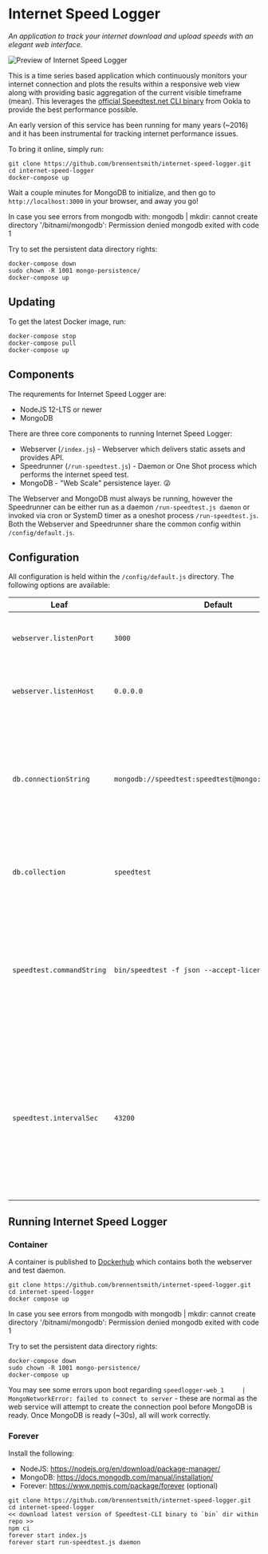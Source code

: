 # Internet Speed Logger

_An application to track your internet download and upload speeds with an elegant web interface._

![Preview of Internet Speed Logger](https://i.imgur.com/LhtHxpZ.gif)

This is a time series based application which continuously monitors your internet connection and plots the results within a responsive web view along with providing basic aggregation of the current visible timeframe (mean). This leverages the [official Speedtest.net CLI binary](https://www.speedtest.net/apps/cli) from Ookla to provide the best performance possible.

An early version of this service has been running for many years (~2016) and it has been instrumental for tracking internet performance issues.

To bring it online, simply run:
```
git clone https://github.com/brennentsmith/internet-speed-logger.git
cd internet-speed-logger
docker-compose up
```
Wait a couple minutes for MongoDB to initialize, and then go to `http://localhost:3000` in your browser, and away you go!

In case you see errors from mongodb with:
mongodb | mkdir: cannot create directory '/bitnami/mongodb': Permission denied
mongodb exited with code 1

Try to set the persistent data directory rights:
```
docker-compose down
sudo chown -R 1001 mongo-persistence/
docker-compose up
```

## Updating
To get the latest Docker image, run:
```
docker-compose stop
docker-compose pull
docker-compose up
```

## Components

The requrements for Internet Speed Logger are:
- NodeJS 12-LTS or newer
- MongoDB

There are three core components to running Internet Speed Logger:
- Webserver (`/index.js`) - Webserver which delivers static assets and provides API. 
- Speedrunner (`/run-speedtest.js`) - Daemon or One Shot process which performs the internet speed test.
- MongoDB - "Web Scale" persistence layer. 😜

The Webserver and MongoDB must always be running, however the Speedrunner can be either run as a daemon `/run-speedtest.js daemon` or invoked via cron or SystemD timer as a oneshot process `/run-speedtest.js`. Both the Webserver and Speedrunner share the common config within `/config/default.js`.

## Configuration

All configuration is held within the `/config/default.js` directory. The following options are available:

| Leaf | Default | Description |
| -- | -- | -- |
| `webserver.listenPort`      | `3000`       | Port which the webserver will listen on   |
| `webserver.listenHost`      | `0.0.0.0`       | Host which the webserver will listen on   |
| `db.connectionString`   | `mongodb://speedtest:speedtest@mongo:27017/speedtest`        | Connection string the connection for the backend MongoDB compliant database. See: [Connection String URI Format](https://docs.mongodb.com/manual/reference/connection-string/)      |
| `db.collection`      | `speedtest`       | Collection to use within MongoDB compliant database.   |
| `speedtest.commandString`      | `bin/speedtest -f json --accept-license`       | Raw command to execute to perform speed test. Change this if you want it on a different path or specify a specific server.   |
| `speedtest.intervalSec`      | `43200`       | Interval for which the speedtest will be run. This will be randomly skewed +/- 25% and limited to no less than 1800 (30 minutes) seconds between runs.   |

## Running Internet Speed Logger

### Container
A container is published to [Dockerhub](https://hub.docker.com/r/brennentsmith/internet-speed-logger) which contains both the webserver and test daemon.

```
git clone https://github.com/brennentsmith/internet-speed-logger.git
cd internet-speed-logger
docker compose up
```
In case you see errors from mongodb with 
mongodb | mkdir: cannot create directory '/bitnami/mongodb': Permission denied
mongodb exited with code 1

Try to set the persistent data directory rights:
```
docker-compose down
sudo chown -R 1001 mongo-persistence/
docker-compose up
```

You may see some errors upon boot regarding `speedlogger-web_1     | MongoNetworkError: failed to connect to server` - these are normal as the web service will attempt to create the connection pool before MongoDB is ready. Once MongoDB is ready (~30s), all will work correctly. 

### Forever
Install the following:
- NodeJS: https://nodejs.org/en/download/package-manager/ 
- MongoDB: https://docs.mongodb.com/manual/installation/
- Forever: https://www.npmjs.com/package/forever (optional) 

```
git clone https://github.com/brennentsmith/internet-speed-logger.git
cd internet-speed-logger
<< download latest version of Speedtest-CLI binary to `bin` dir within repo >>
npm ci
forever start index.js
forever start run-speedtest.js daemon
```
